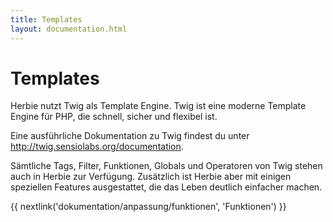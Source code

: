 ```yaml
---
title: Templates
layout: documentation.html
---
```


# Templates

Herbie nutzt Twig als Template Engine. Twig ist eine moderne Template Engine für
PHP, die schnell, sicher und flexibel ist.

Eine ausführliche Dokumentation zu Twig findest du unter
<http://twig.sensiolabs.org/documentation>.

Sämtliche Tags, Filter, Funktionen, Globals und Operatoren von Twig stehen auch
in Herbie zur Verfügung. Zusätzlich ist Herbie aber mit einigen speziellen
Features ausgestattet, die das Leben deutlich einfacher machen.


{{ nextlink('dokumentation/anpassung/funktionen', 'Funktionen') }}

